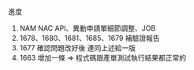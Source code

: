 進度

1. NAM NAC API、異動申請單細節調整、JOB
2. 1678、1680、1681、1685、1679 補驗證報告
3. 1677 確認問題改好後 連同上述給一版
4. 1663 增加一條 => 程式碼跟產單測試執行結果都正常的
